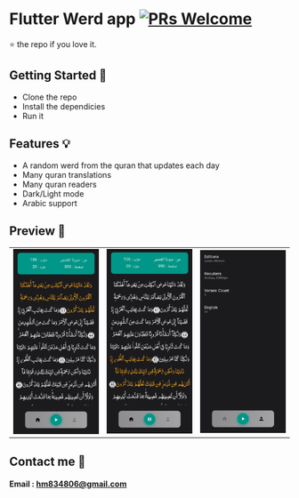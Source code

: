 # Flutter Werd app [![PRs Welcome](https://img.shields.io/badge/PRs-welcome-brightgreen.svg?style=flat-square)](http://makeapullrequest.com)

⭐️ the repo if you love it.

## Getting Started 🚀

- Clone the repo
- Install the dependicies
- Run it

## Features 💡

- A random werd from the quran that updates each day 
- Many quran translations
- Many quran readers
- Dark/Light mode
- Arabic support

## Preview 📸


|                                           |                                           |                                           |
| ----------------------------------------- | ----------------------------------------- | ----------------------------------------- |
| <img src="screenshots/screenshot2.jpg" width="400"> | <img src="screenshots/screenshot1.jpg" width="400"> | <img src="screenshots/screenshot3.jpg" width="400"> |


## Contact me 📧
#### Email : hm834806@gmail.com

